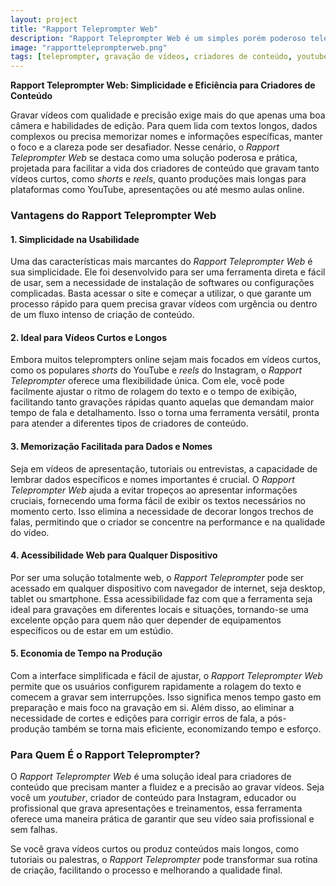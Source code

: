 ```yaml
---
layout: project
title: "Rapport Teleprompter Web"
description: "Rapport Teleprompter Web é um simples porém poderoso teleprompter online, ideal para gravação de vídeos curtos e longos, oferecendo praticidade para criadores de conteúdo no YouTube e Instagram."
image: "rapportteleprompterweb.png"
tags: [teleprompter, gravação de vídeos, criadores de conteúdo, youtube, instagram, reels, shorts, textos longos, memorização de textos, teleprompter web, ferramenta para vídeos, praticidade na gravação, teleprompter online, vídeos longos, vídeos curtos, dados e nomes, produção de vídeos, gravação de conteúdo, criadores de conteúdo, o que é o Rapport Teleprompter Web]
---
```


**Rapport Teleprompter Web: Simplicidade e Eficiência para Criadores de Conteúdo**

Gravar vídeos com qualidade e precisão exige mais do que apenas uma boa câmera e habilidades de edição. Para quem lida com textos longos, dados complexos ou precisa memorizar nomes e informações específicas, manter o foco e a clareza pode ser desafiador. Nesse cenário, o *Rapport Teleprompter Web* se destaca como uma solução poderosa e prática, projetada para facilitar a vida dos criadores de conteúdo que gravam tanto vídeos curtos, como *shorts* e *reels*, quanto produções mais longas para plataformas como YouTube, apresentações ou até mesmo aulas online.

### Vantagens do Rapport Teleprompter Web

#### 1. **Simplicidade na Usabilidade**
Uma das características mais marcantes do *Rapport Teleprompter Web* é sua simplicidade. Ele foi desenvolvido para ser uma ferramenta direta e fácil de usar, sem a necessidade de instalação de softwares ou configurações complicadas. Basta acessar o site e começar a utilizar, o que garante um processo rápido para quem precisa gravar vídeos com urgência ou dentro de um fluxo intenso de criação de conteúdo.

#### 2. **Ideal para Vídeos Curtos e Longos**
Embora muitos teleprompters online sejam mais focados em vídeos curtos, como os populares *shorts* do YouTube e *reels* do Instagram, o *Rapport Teleprompter* oferece uma flexibilidade única. Com ele, você pode facilmente ajustar o ritmo de rolagem do texto e o tempo de exibição, facilitando tanto gravações rápidas quanto aquelas que demandam maior tempo de fala e detalhamento. Isso o torna uma ferramenta versátil, pronta para atender a diferentes tipos de criadores de conteúdo.

#### 3. **Memorização Facilitada para Dados e Nomes**
Seja em vídeos de apresentação, tutoriais ou entrevistas, a capacidade de lembrar dados específicos e nomes importantes é crucial. O *Rapport Teleprompter Web* ajuda a evitar tropeços ao apresentar informações cruciais, fornecendo uma forma fácil de exibir os textos necessários no momento certo. Isso elimina a necessidade de decorar longos trechos de falas, permitindo que o criador se concentre na performance e na qualidade do vídeo.

#### 4. **Acessibilidade Web para Qualquer Dispositivo**
Por ser uma solução totalmente web, o *Rapport Teleprompter* pode ser acessado em qualquer dispositivo com navegador de internet, seja desktop, tablet ou smartphone. Essa acessibilidade faz com que a ferramenta seja ideal para gravações em diferentes locais e situações, tornando-se uma excelente opção para quem não quer depender de equipamentos específicos ou de estar em um estúdio.

#### 5. **Economia de Tempo na Produção**
Com a interface simplificada e fácil de ajustar, o *Rapport Teleprompter Web* permite que os usuários configurem rapidamente a rolagem do texto e comecem a gravar sem interrupções. Isso significa menos tempo gasto em preparação e mais foco na gravação em si. Além disso, ao eliminar a necessidade de cortes e edições para corrigir erros de fala, a pós-produção também se torna mais eficiente, economizando tempo e esforço.

### Para Quem É o Rapport Teleprompter?

O *Rapport Teleprompter Web* é uma solução ideal para criadores de conteúdo que precisam manter a fluidez e a precisão ao gravar vídeos. Seja você um *youtuber*, criador de conteúdo para Instagram, educador ou profissional que grava apresentações e treinamentos, essa ferramenta oferece uma maneira prática de garantir que seu vídeo saia profissional e sem falhas.

Se você grava vídeos curtos ou produz conteúdos mais longos, como tutoriais ou palestras, o *Rapport Teleprompter* pode transformar sua rotina de criação, facilitando o processo e melhorando a qualidade final. 

<div id="root"></div>
<link href="/css/rapportteleprompterweb/main.f9195b1f.css" rel="stylesheet"></link>
<script defer="defer" src="/js/rapportteleprompterweb/main.3e609819.js"></script>


